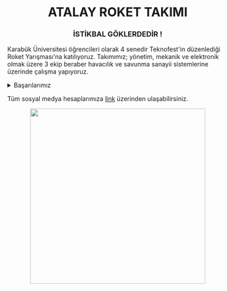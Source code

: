 <h1 align="center">ATALAY ROKET TAKIMI</h1>
<h3 align="center">İSTİKBAL GÖKLERDEDİR !</h3>

Karabük Üniversitesi öğrencileri olarak 4 senedir Teknofest'in düzenlediği Roket Yarışması'na katılıyoruz. Takımımız; yönetim, mekanik ve elektronik olmak üzere 3 ekip beraber havacılık ve savunma sanayii sistemlerine üzerinde çalışma yapıyoruz.

<details>
  <summary>Başarılarımız</summary>
  
- Teknofest Roket Yarışması 2019 Alçak İrtifa Finalisti / Hezarfen Roket Takımı-NFS1914
- Teknofest Roket Yarışması 2020 Alçak İrtifa Finalisti  / Baybars Roket Takımı-Karaşahin
- Teknofest Roket Yarışması 2020 Orta İrtifa Finalisti / Atalay Roket Takımı-Mızrak
- Teknofest Roket Yarışması 2021 Yüksek İrtifa Finalisti / Atalay Roket Takımı-Mızrak
- Teknofest Roket Yarışması 2022 Orta İrtifa Finalisti / Atalay Roket Takımı-Kartekin

</details>

Tüm sosyal medya hesaplarımıza [link](https://linktr.ee/atalayroket) üzerinden ulaşabilirsiniz.

<p align="center">
<img src="https://user-images.githubusercontent.com/64609951/180843442-c3361bde-d05a-44c8-84d3-eb20306ad8e0.jpg" width="400"">
</p>
